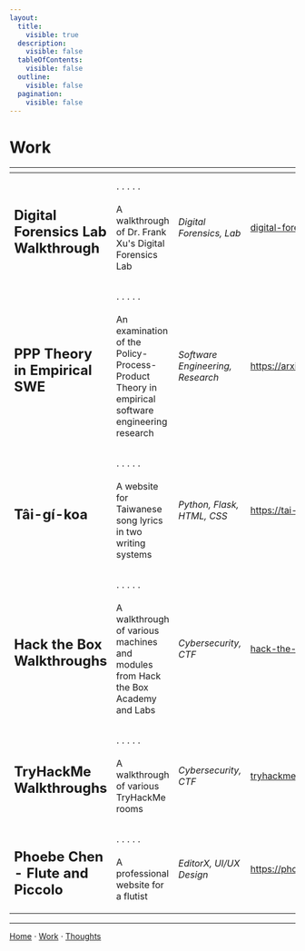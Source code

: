 ```yaml
---
layout:
  title:
    visible: true
  description:
    visible: false
  tableOfContents:
    visible: false
  outline:
    visible: false
  pagination:
    visible: false
---
```


# Work

<table data-view="cards"><thead><tr><th></th><th></th><th></th><th data-hidden data-card-target data-type="content-ref"></th></tr></thead><tbody><tr><td><h2>Digital Forensics Lab Walkthrough</h2></td><td><p>⋅ ⋅ ⋅ ⋅ ⋅</p><p>A walkthrough of Dr. Frank Xu's Digital Forensics Lab</p></td><td><em>Digital Forensics, Lab</em></td><td><a href="digital-forensics-lab-walkthrough/">digital-forensics-lab-walkthrough</a></td></tr><tr><td><h2>PPP Theory in Empirical SWE</h2></td><td><p>⋅ ⋅ ⋅ ⋅ ⋅</p><p>An examination of the Policy-Process-Product Theory in empirical software engineering research</p></td><td><em>Software Engineering, Research</em></td><td><a href="https://arxiv.org/pdf/2308.12387.pdf">https://arxiv.org/pdf/2308.12387.pdf</a></td></tr><tr><td><h2>Tâi-gí-koa</h2></td><td><p>⋅ ⋅ ⋅ ⋅ ⋅</p><p>A website for Taiwanese song lyrics in two writing systems</p></td><td><em>Python, Flask, HTML, CSS</em></td><td><a href="https://tai-gi-koa.vercel.app/">https://tai-gi-koa.vercel.app/</a></td></tr><tr><td><h2>Hack the Box Walkthroughs</h2></td><td><p>⋅ ⋅ ⋅ ⋅ ⋅</p><p>A walkthrough of various machines and modules from Hack the Box Academy and Labs</p></td><td><em>Cybersecurity, CTF</em></td><td><a href="hack-the-box-walkthroughs/">hack-the-box-walkthroughs</a></td></tr><tr><td><h2>TryHackMe Walkthroughs</h2></td><td><p>⋅ ⋅ ⋅ ⋅ ⋅</p><p>A walkthrough of various TryHackMe rooms</p></td><td><em>Cybersecurity, CTF</em></td><td><a href="tryhackme-walkthroughs/">tryhackme-walkthroughs</a></td></tr><tr><td><h2>Phoebe Chen - Flute and Piccolo</h2></td><td><p>⋅ ⋅ ⋅ ⋅ ⋅</p><p>A professional website for a flutist</p></td><td><em>EditorX, UI/UX Design</em></td><td><a href="https://phoebemchen.editorx.io/flute">https://phoebemchen.editorx.io/flute</a></td></tr></tbody></table>

***

[Home](https://app.gitbook.com/o/0kO27okC5uVB9ALX3rho/s/036xtfEIzcEdGegONXWM/) ⋅ [Work](https://app.gitbook.com/o/0kO27okC5uVB9ALX3rho/s/WaFS755Q4sf02CxLcghQ/) ⋅ [Thoughts](https://app.gitbook.com/o/0kO27okC5uVB9ALX3rho/s/s4QQPMntQ25hmJToKSOu/)
